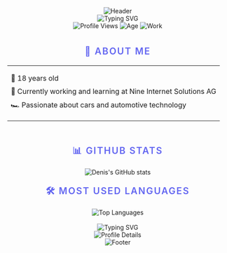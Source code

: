 <div align="center">
  <img src="https://capsule-render.vercel.app/api?type=waving&color=6366F1&height=200&section=header&text=Denis&fontSize=80&fontAlignY=35&desc=Welcome%20to%20my%20profile!&descAlignY=55&descAlign=50&animation=twinkling" alt="Header" />
</div>

<div align="center">
  <img src="https://readme-typing-svg.herokuapp.com?font=Inter&weight=600&size=40&pause=1000&color=6366F1&center=true&vCenter=true&width=600&height=100&lines=Hi+there+👋;I'm+Denis" alt="Typing SVG" />
</div>

<div align="center">
  <img src="https://komarev.com/ghpvc/?username=BusyDenis&style=for-the-badge&color=6366F1" alt="Profile Views" />
  <img src="https://img.shields.io/badge/Age-18-6366F1?style=for-the-badge&logo=calendar" alt="Age" />
  <img src="https://img.shields.io/badge/Working-Nine%20Internet%20Solutions%20AG-6366F1?style=for-the-badge&logo=office" alt="Work" />
</div>

<br>

<div align="center">
  <h2 style="color: #6366F1; font-family: 'Inter', sans-serif; font-weight: 600; text-transform: uppercase; letter-spacing: 2px; margin: 20px 0;">🚀 About Me</h2>
</div>

<div align="center">
  <table>
    <tr>
      <td>
        <ul style="list-style-type: none; padding: 0;">
          <li style="margin: 10px 0;">🎂 18 years old</li>
          <li style="margin: 10px 0;">💼 Currently working and learning at Nine Internet Solutions AG</li>
          <li style="margin: 10px 0;">🏎️ Passionate about cars and automotive technology</li>
        </ul>
      </td>
    </tr>
  </table>
</div>

<br>

<div align="center">
  <h2 style="color: #6366F1; font-family: 'Inter', sans-serif; font-weight: 600; text-transform: uppercase; letter-spacing: 2px; margin: 20px 0;">📊 GitHub Stats</h2>
</div>

<div align="center">
  <img src="https://github-readme-stats.vercel.app/api?username=BusyDenis&show_icons=true&theme=tokyonight&hide_border=true&include_all_commits=true&count_private=true&custom_title=My%20GitHub%20Stats&title_color=6366F1&text_color=fff&icon_color=6366F1" alt="Denis's GitHub stats" />
</div>

<div align="center">
  <h2 style="color: #6366F1; font-family: 'Inter', sans-serif; font-weight: 600; text-transform: uppercase; letter-spacing: 2px; margin: 20px 0;">🛠️ Most Used Languages</h2>
</div>

<div align="center">
  <img src="https://github-readme-stats.vercel.app/api/top-langs/?username=BusyDenis&layout=compact&theme=tokyonight&hide_border=true&custom_title=My%20Top%20Languages&title_color=6366F1&text_color=fff" alt="Top Languages" />
</div>

<br>

<div align="center">
  <img src="https://readme-typing-svg.herokuapp.com?font=Inter&weight=500&size=20&pause=1000&color=6366F1&center=true&vCenter=true&width=435&lines=Feel+free+to+connect+with+me!;Let's+create+something+amazing+together!" alt="Typing SVG" />
</div>

<div align="center">
  <img src="https://github-profile-summary-cards.vercel.app/api/cards/profile-details?username=BusyDenis&theme=tokyonight" alt="Profile Details" />
</div>

<div align="center">
  <img src="https://capsule-render.vercel.app/api?type=waving&color=6366F1&height=100&section=footer&text=Thanks%20for%20visiting!&fontSize=30&fontAlignY=35&animation=twinkling" alt="Footer" />
</div>
